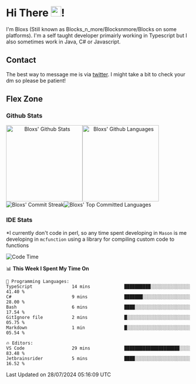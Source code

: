 # Hi There <img src="https://media.giphy.com/media/hvRJCLFzcasrR4ia7z/giphy.gif" width="28">!
I'm Bloxs (Still known as Blocks_n_more/Blocksnmore/Blocks on some platforms). I'm a self taught developer primairly working in Typescript but I also sometimes work in Java, C# or Javascript. 

## Contact
The best way to message me is via [twitter](https://twitter.com/blocksnmore). I might take a bit to check your dm so please be patient!

## Flex Zone
### Github Stats
<div style="display: flex;" align="center">
  <img src="https://readme-stats-gules.vercel.app/api?username=Blocksnmore&bg_color=23272A&show_icons=true&count_private=true&title_color=fff&text_color=fff&icon_color=3d34eb&hide_border=true&border_radius=10" alt="Bloxs' Github Stats" style="height: 13rem" />
 <img src="https://readme-stats-gules.vercel.app/api/top-langs/?username=Blocksnmore&layout=donut&count_private=true&hide_border=true&bg_color=23272A&title_color=fff&text_color=fff&icon_color=3d34eb&border_radius=10" alt="Bloxs' Github Languages" style="height: 13rem;" />
</div>
<div style="display: flex;" align="center">
  <img src="https://streak-stats.demolab.com?user=Blocksnmore&theme=github-dark-blue&hide_border=true" alt="Bloxs' Commit Streak">
  <img src="http://github-profile-summary-cards.vercel.app/api/cards/most-commit-language?username=Blocksnmore&theme=github_dark" alt="Bloxs' Top Committed Languages">
</div>

### IDE Stats
*I currently don't code in perl, so any time spent developing in `Mason` is me developing in `mcfunction` using a library for compiling custom code to functions
<!--START_SECTION:waka-->
![Code Time](http://img.shields.io/badge/Code%20Time-856%20hrs%2057%20mins-blue)

📊 **This Week I Spent My Time On** 

```text
💬 Programming Languages: 
TypeScript               14 mins             ██████████░░░░░░░░░░░░░░░   41.40 % 
C#                       9 mins              ███████░░░░░░░░░░░░░░░░░░   28.00 % 
Bash                     6 mins              ████░░░░░░░░░░░░░░░░░░░░░   17.54 % 
GitIgnore file           2 mins              █░░░░░░░░░░░░░░░░░░░░░░░░   05.75 % 
Markdown                 1 min               █░░░░░░░░░░░░░░░░░░░░░░░░   05.54 % 

🔥 Editors: 
VS Code                  29 mins             █████████████████████░░░░   83.48 % 
Jetbrainsrider           5 mins              ████░░░░░░░░░░░░░░░░░░░░░   16.52 % 
```


 Last Updated on 28/07/2024 05:16:09 UTC
<!--END_SECTION:waka-->

